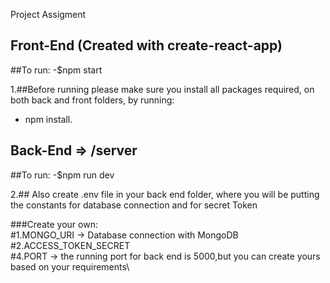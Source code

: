 
Project Assigment

## Front-End (Created with create-react-app) 
 
   ##To run:
   -$npm start
   
1.##Before running please make sure you install all packages required, 
  on both back and front folders, by running:
  - npm install.
 
## Back-End => /server

   ##To run:
   -$npm run dev
   
 2.## Also create .env file in your back end folder, where you will be putting
     the constants for database connection and for secret Token
     
  ###Create your own:\
     #1.MONGO_URI -> Database connection with MongoDB\
     #2.ACCESS_TOKEN_SECRET\
     #4.PORT -> the running port for back end is 5000,but you can 	create yours based on your requirements\

